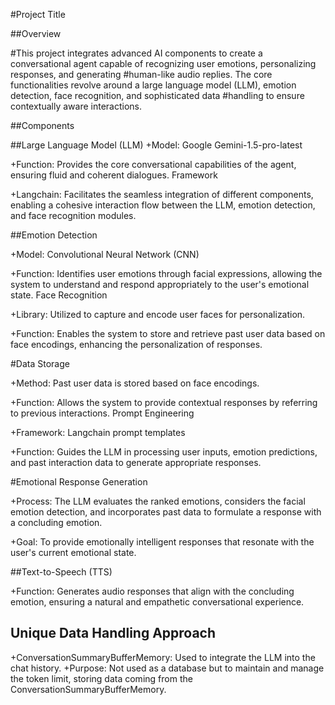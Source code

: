 #Project Title

##Overview

#This project integrates advanced AI components to create a conversational agent capable of recognizing user emotions, personalizing responses, and generating #human-like audio replies. The core functionalities revolve around a large language model (LLM), emotion detection, face recognition, and sophisticated data #handling to ensure contextually aware interactions.

##Components

##Large Language Model (LLM)
+Model: Google Gemini-1.5-pro-latest

+Function: Provides the core conversational capabilities of the agent, ensuring fluid and coherent dialogues.
Framework

+Langchain: Facilitates the seamless integration of different components, enabling a cohesive interaction flow between the LLM, emotion detection, and face recognition modules.

##Emotion Detection

+Model: Convolutional Neural Network (CNN)

+Function: Identifies user emotions through facial expressions, allowing the system to understand and respond appropriately to the user's emotional state.
Face Recognition

+Library: Utilized to capture and encode user faces for personalization.

+Function: Enables the system to store and retrieve past user data based on face encodings, enhancing the personalization of responses.

#Data Storage

+Method: Past user data is stored based on face encodings.

+Function: Allows the system to provide contextual responses by referring to previous interactions.
Prompt Engineering

+Framework: Langchain prompt templates

+Function: Guides the LLM in processing user inputs, emotion predictions, and past interaction data to generate appropriate responses.

#Emotional Response Generation

+Process: The LLM evaluates the ranked emotions, considers the facial emotion detection, and incorporates past data to formulate a response with a concluding emotion.

+Goal: To provide emotionally intelligent responses that resonate with the user's current emotional state.

##Text-to-Speech (TTS)

+Function: Generates audio responses that align with the concluding emotion, ensuring a natural and empathetic conversational experience.

## Unique Data Handling Approach
 
+ConversationSummaryBufferMemory: Used to integrate the LLM into the chat history.
+Purpose: Not used as a database but to maintain and manage the token limit, storing data coming from the ConversationSummaryBufferMemory.
